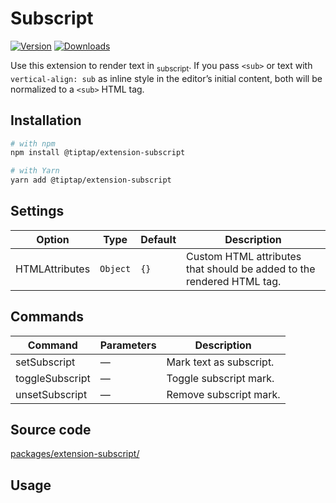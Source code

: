# Subscript
[![Version](https://img.shields.io/npm/v/@tiptap/extension-subscript.svg?label=version)](https://www.npmjs.com/package/@tiptap/extension-subscript)
[![Downloads](https://img.shields.io/npm/dm/@tiptap/extension-subscript.svg)](https://npmcharts.com/compare/@tiptap/extension-subscript?minimal=true)

Use this extension to render text in <sub>subscript</sub>. If you pass `<sub>` or text with `vertical-align: sub` as inline style in the editor’s initial content, both will be normalized to a `<sub>` HTML tag.

## Installation
```bash
# with npm
npm install @tiptap/extension-subscript

# with Yarn
yarn add @tiptap/extension-subscript
```

## Settings
| Option         | Type     | Default | Description                                                           |
| -------------- | -------- | ------- | --------------------------------------------------------------------- |
| HTMLAttributes | `Object` | `{}`    | Custom HTML attributes that should be added to the rendered HTML tag. |

## Commands
| Command         | Parameters | Description               |
| --------------- | ---------- | ------------------------- |
| setSubscript    | —          | Mark text as subscript. |
| toggleSubscript | —          | Toggle subscript mark.  |
| unsetSubscript  | —          | Remove subscript mark.  |

## Source code
[packages/extension-subscript/](https://github.com/ueberdosis/tiptap/blob/main/packages/extension-subscript/)

## Usage
<demo name="Marks/Subscript" highlight="3-5,16,35" />

